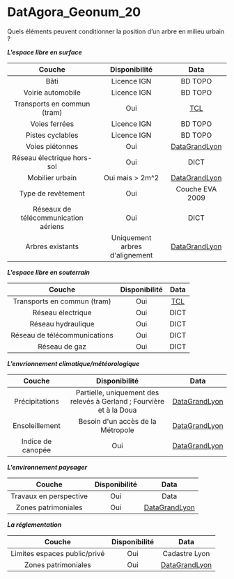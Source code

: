 # DatAgora_Geonum_20

Quels éléments peuvent conditionner la position d’un arbre en milieu urbain ?

**_L'espace libre en surface_**

| Couche | Disponibilité | Data |
|:-:|:-:|:-:|
| Bâti | Licence IGN | BD TOPO |
| Voirie automobile| Licence IGN | BD TOPO |
| Transports en commun (tram)| Oui | [TCL](https://www.tcl.fr/se-deplacer/plan-interactif) |
| Voies ferrées | Licence IGN | BD TOPO |
| Pistes cyclables | Licence IGN | BD TOPO |
| Voies piétonnes | Oui | [DataGrandLyon](https://data.grandlyon.com/jeux-de-donnees/chaussees-trottoirs-metropole-lyon/donnees) |
| Réseau électrique hors-sol | Oui | DICT |
| Mobilier urbain | Oui mais > 2m^2 | [DataGrandLyon](https://data.grandlyon.com/jeux-de-donnees/mobilier-urbain-metropole-lyon/info) |
| Type de revêtement | Oui | Couche EVA 2009 |
| Réseaux de télécommunication aériens| Oui | DICT |
| Arbres existants | Uniquement arbres d'alignement | [DataGrandLyon](https://data.grandlyon.com/jeux-de-donnees/arbres-alignement-metropole-lyon/donnees) |


**_L'espace libre en souterrain_**

| Couche | Disponibilité | Data |
|:-:|:-:|:-:|
| Transports en commun (tram)| Oui | [TCL](https://www.tcl.fr/se-deplacer/plan-interactif) |
| Réseau électrique | Oui | DICT |
| Réseau hydraulique | Oui | DICT |
| Réseau de télécommunications | Oui | DICT |
| Réseau de gaz| Oui | DICT |


**_L'envrionnement climatique/météorologique_**

| Couche | Disponibilité | Data |
|:-:|:-:|:-:|
| Précipitations | Partielle, uniquement des relevés à Gerland ; Fourvière et à la Doua | [DataGrandLyon](https://data.grandlyon.com/jeux-de-donnees/pluviometrie-metropole-lyon/donnees) |
| Ensoleillement | Besoin d'un accès de la Métropole | [DataGrandLyon](https://data.grandlyon.com/articles/le-cadastre-solaire-de-la-metropole-de-lyon) |
| Indice de canopée | Oui | [DataGrandLyon](https://data.grandlyon.com/jeux-de-donnees/parcs-places-jardins-indice-canopee-metropole-lyon/info)|


**_L'environnement paysager_**

| Couche | Disponibilité | Data |
|:-:|:-:|:-:|
| Travaux en perspective | Oui | Data | [DataGrandLyon](https://data.grandlyon.com/jeux-de-donnees/prevision-travaux-metropole-lyon/donnees) + DICT
| Zones patrimoniales | Oui | [DataGrandLyon](https://pluh.grandlyon.com/)|


**_La réglementation_**

| Couche | Disponibilité | Data |
|:-:|:-:|:-:|
| Limites espaces public/privé | Oui | Cadastre Lyon |
| Zones patrimoniales | Oui | [DataGrandLyon](https://pluh.grandlyon.com/)|



